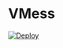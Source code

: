 # VMess

[![Deploy](https://www.herokucdn.com/deploy/button.png)](https://dashboard.heroku.com/new?template=https://github.com/johndds/VMess)

